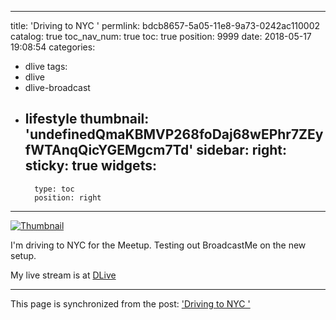 
---
title: 'Driving to NYC '
permlink: bdcb8657-5a05-11e8-9a73-0242ac110002
catalog: true
toc_nav_num: true
toc: true
position: 9999
date: 2018-05-17 19:08:54
categories:
- dlive
tags:
- dlive
- dlive-broadcast
- lifestyle
thumbnail: 'undefinedQmaKBMVP268foDaj68wEPhr7ZEyfWTAnqQicYGEMgcm7Td'
sidebar:
    right:
        sticky: true
widgets:
    -
        type: toc
        position: right
---


[![Thumbnail](undefinedQmaKBMVP268foDaj68wEPhr7ZEyfWTAnqQicYGEMgcm7Td)](https://dlive.io/livestream/patrickulrich/bdcb8657-5a05-11e8-9a73-0242ac110002)

I'm driving to NYC for the Meetup. Testing out BroadcastMe on the new setup.

My live stream is at [DLive](https://dlive.io/livestream/patrickulrich/bdcb8657-5a05-11e8-9a73-0242ac110002)

- - -

This page is synchronized from the post: ['Driving to NYC '](https://steemit.com/@patrickulrich/bdcb8657-5a05-11e8-9a73-0242ac110002)

